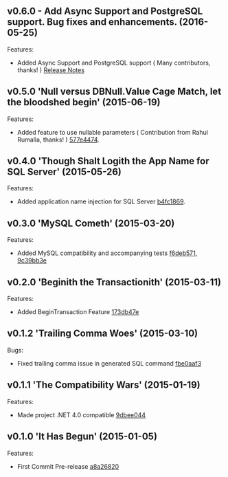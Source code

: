 <a name="0.6.0"></a>
## v0.6.0 - Add Async Support and PostgreSQL support. Bug fixes and enhancements. (2016-05-25)

Features:
- Added Async Support and PostgreSQL support ( Many contributors, thanks! )
[Release Notes](https://github.com/AmbitEnergyLabs/Sequelocity.NET/releases/tag/v0.6.0)

<a name="0.5.0"></a>
## v0.5.0 'Null versus DBNull.Value Cage Match, let the bloodshed begin' (2015-06-19)

Features:
- Added feature to use nullable parameters ( Contribution from Rahul Rumalla, thanks! ) [577e4474](https://github.com/AmbitEnergyLabs/Sequelocity.NET/commit/577e44744e38c9db2d9ec92e540e8bc2d4450ea8).

<a name="0.4.0"></a>
## v0.4.0 'Though Shalt Logith the App Name for SQL Server' (2015-05-26)

Features:
- Added application name injection for SQL Server [b4fc1869](https://github.com/AmbitEnergyLabs/Sequelocity.NET/commit/b4fc1869ef3c22fa2dc6fde0711de503333d5ba2).

<a name="0.3.0"></a>
## v0.3.0 'MySQL Cometh' (2015-03-20)

Features:
- Added MySQL compatibility and accompanying tests [f6deb571](https://github.com/AmbitEnergyLabs/Sequelocity.NET/commit/f6deb57160d5b2dbeaf40d5a5e969220fea8615a), [9c39bb3e](https://github.com/AmbitEnergyLabs/Sequelocity.NET/commit/9c39bb3e20246ab9c0586b0e078288ccabcaed75)

<a name="0.2.0"></a>
## v0.2.0 'Beginith the Transactionith' (2015-03-11)

Features:
- Added BeginTransaction Feature [173db47e](https://github.com/AmbitEnergyLabs/Sequelocity.NET/commit/173db47e1619767d64c5d5ed98c13ae7ec31fe57)

<a name="0.1.2"></a>
## v0.1.2 'Trailing Comma Woes' (2015-03-10)

Bugs:
- Fixed trailing comma issue in generated SQL command [fbe0aaf3](https://github.com/AmbitEnergyLabs/Sequelocity.NET/commit/fbe0aaf3d9bd7ce8a22d47aebd99e21d94574cd6)

<a name="0.1.1"></a>
## v0.1.1 'The Compatibility Wars' (2015-01-19)

Features:
- Made project .NET 4.0 compatible [9dbee044](https://github.com/AmbitEnergyLabs/Sequelocity.NET/commit/9dbee0446038268f88918df2241d439e8ce46a38)

<a name="0.1.0"></a>
## v0.1.0 'It Has Begun' (2015-01-05)

Features:
- First Commit Pre-release [a8a26820](https://github.com/AmbitEnergyLabs/Sequelocity.NET/commit/a8a26820807b38ec3ab5e45efb8c0eed27b02d4b)
